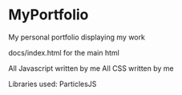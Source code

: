 # MyPortfolio
My personal portfolio displaying my work 

docs/index.html for the main html

All Javascript written by me
All CSS written by me

Libraries used: 
ParticlesJS

